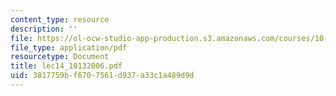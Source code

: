 ```yaml
---
content_type: resource
description: ''
file: https://ol-ocw-studio-app-production.s3.amazonaws.com/courses/10-569-synthesis-of-polymers-fall-2006/3817759bf6707561d937a33c1a489d9d_lec14_10132006.pdf
file_type: application/pdf
resourcetype: Document
title: lec14_10132006.pdf
uid: 3817759b-f670-7561-d937-a33c1a489d9d
---
```

